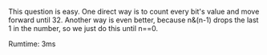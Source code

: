 This question is easy. One direct way is to count every bit's value and move forward until 32. Another way is even better, because n&(n-1) drops the last 1 in the number, so we just do this until n==0.

Rumtime: 3ms
